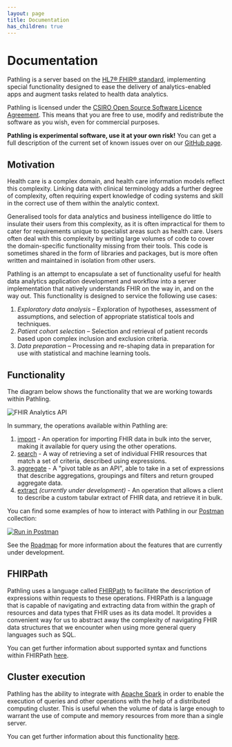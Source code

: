 ```yaml
---
layout: page
title: Documentation
has_children: true
---
```


# Documentation

Pathling is a server based on the
[HL7&reg; FHIR&reg; standard](https://hl7.org/fhir/R4/), implementing special
functionality designed to ease the delivery of analytics-enabled apps and
augment tasks related to health data analytics.

Pathling is licensed under the 
[CSIRO Open Source Software Licence Agreement](https://github.com/aehrc/pathling/blob/master/LICENSE.md). 
This means that you are free to use, modify and redistribute the software as you 
wish, even for commercial purposes.

**Pathling is experimental software, use it at your own risk!** You can get a
full description of the current set of known issues over on our
[GitHub page](https://github.com/aehrc/pathling/issues).

## Motivation

Health care is a complex domain, and health care information models reflect this
complexity. Linking data with clinical terminology adds a further degree of
complexity, often requiring expert knowledge of coding systems and skill in the
correct use of them within the analytic context.

Generalised tools for data analytics and business intelligence do little to
insulate their users from this complexity, as it is often impractical for them
to cater for requirements unique to specialist areas such as health care. Users
often deal with this complexity by writing large volumes of code to cover the
domain-specific functionality missing from their tools. This code is sometimes
shared in the form of libraries and packages, but is more often written and
maintained in isolation from other users.

Pathling is an attempt to encapsulate a set of functionality useful for health
data analytics application development and workflow into a server implementation
that natively understands FHIR on the way in, and on the way out. This
functionality is designed to service the following use cases:

1. _Exploratory data analysis_ – Exploration of hypotheses, assessment of
   assumptions, and selection of appropriate statistical tools and techniques.
2. _Patient cohort selection_ – Selection and retrieval of patient records based
   upon complex inclusion and exclusion criteria.
3. _Data preparation_ – Processing and re-shaping data in preparation for use
   with statistical and machine learning tools.

## Functionality

The diagram below shows the functionality that we are working towards within
Pathling.

<img src="/images/analytics-api.png" 
     srcset="/images/analytics-api@2x.png 2x, /images/analytics-api.png 1x"
     alt="FHIR Analytics API" />  
  
In summary, the operations available within Pathling are:

1. [import](./import.html) - An operation for importing FHIR data in bulk into
   the server, making it available for query using the other operations.
2. [search](./search.html) - A way of retrieving a set of individual FHIR
   resources that match a set of criteria, described using expressions.
3. [aggregate](./aggregate.html) - A "pivot table as an API", able to take in a
   set of expressions that describe aggregations, groupings and filters and
   return grouped aggregate data.
4. [extract](./roadmap.html#extract-operation) _(currently under
   development)_ - An operation that allows a client to describe a custom
   tabular extract of FHIR data, and retrieve it in bulk.

You can find some examples of how to interact with Pathling in our
[Postman](https://www.getpostman.com/) collection:

<a class="postman-link"
   href="https://documenter.getpostman.com/view/634774/S17rx9Af?version=latest">
<img src="https://run.pstmn.io/button.svg" alt="Run in Postman"/></a>

See the [Roadmap](./roadmap.html) for more information about the features that
are currently under development.

## FHIRPath

Pathling uses a language called
[FHIRPath](https://hl7.org/fhirpath/) to facilitate the
description of expressions within requests to these operations. FHIRPath is a
language that is capable of navigating and extracting data from within the graph
of resources and data types that FHIR uses as its data model. It provides a
convenient way for us to abstract away the complexity of navigating FHIR data
structures that we encounter when using more general query languages such as 
SQL.

You can get further information about supported syntax and functions within
FHIRPath [here](./fhirpath).

## Cluster execution

Pathling has the ability to integrate with
[Apache Spark](https://spark.apache.org/) in order to enable the execution of
queries and other operations with the help of a distributed computing cluster.
This is useful when the volume of data is large enough to warrant the use of
compute and memory resources from more than a single server.

You can get further information about this functionality
[here](./configuration.html#apache-spark).
